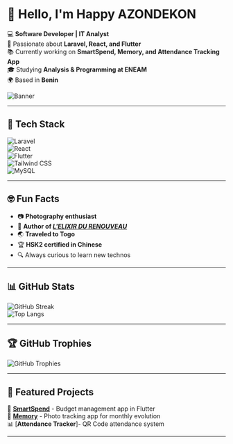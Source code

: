 # 👋 Hello, I'm Happy AZONDEKON  

💻 **Software Developer | IT Analyst**  
🚀 Passionate about **Laravel, React, and Flutter**  
📚 Currently working on **SmartSpend, Memory, and Attendance Tracking App**  
🎓 Studying **Analysis & Programming at ENEAM**  
🌍 Based in **Benin**  

![Banner](https://i.imgur.com/IKzFTDb.jpeg) <!-- Remplace avec ton URL de bannière -->

---

## 🚀 Tech Stack  
![Laravel](https://img.shields.io/badge/Laravel-FF2D20?style=for-the-badge&logo=laravel&logoColor=white)  
![React](https://img.shields.io/badge/React-20232A?style=for-the-badge&logo=react&logoColor=61DAFB)  
![Flutter](https://img.shields.io/badge/Flutter-02569B?style=for-the-badge&logo=flutter&logoColor=white)  
![Tailwind CSS](https://img.shields.io/badge/Tailwind_CSS-38B2AC?style=for-the-badge&logo=tailwind-css&logoColor=white)  
![MySQL](https://img.shields.io/badge/MySQL-005C84?style=for-the-badge&logo=mysql&logoColor=white)  

---

## 🤓 Fun Facts  
- 📷 **Photography enthusiast**
- 📝 **Author of *[L'ELIXIR DU RENOUVEAU](https://amzn.eu/d/eW2MpjJ)***
- 🌏 **Traveled to Togo**
- 🏆 **HSK2 certified in Chinese**
- 🔍 Always curious to learn new technos 

---

## 📊 GitHub Stats  
![GitHub Streak](https://github-readme-streak-stats.herokuapp.com/?user=Happyazondekon&theme=radical)  
![Top Langs](https://github-readme-stats.vercel.app/api/top-langs/?username=Happyazondekon&layout=compact&theme=radical)  

---

## 🏆 GitHub Trophies  
![GitHub Trophies](https://github-profile-trophy.vercel.app/?username=Happyazondekon&theme=onedark)  

---

## 🌟 Featured Projects  
🚀 [**SmartSpend**](https://github.com/Happyazondekon/SmartSpend) - Budget management app in Flutter  
📸 [**Memory**](https://github.com/Happyazondekon/Memory) - Photo tracking app for monthly evolution  
📊 [**Attendance Tracker**]- QR Code attendance system  

---


